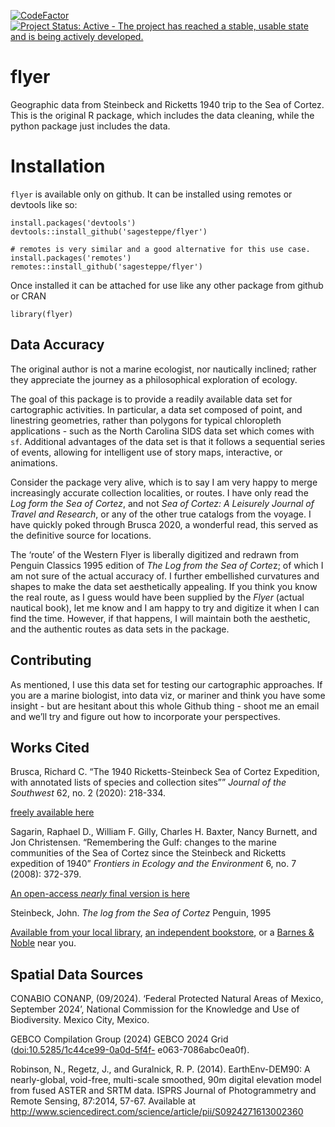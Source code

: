 <!-- README.md is generated from README.Rmd. Please edit that file -->

[![CodeFactor](https://www.codefactor.io/repository/github/sagesteppe/eSTZwritR/badge)](https://www.codefactor.io/repository/github/sagesteppe/eSTZwritR)
[![Project Status: Active - The project has reached a stable, usable
state and is being actively
developed.](https://www.repostatus.org/badges/latest/active.svg)](https://www.repostatus.org/#active)

# flyer

Geographic data from Steinbeck and Ricketts 1940 trip to the Sea of
Cortez. This is the original R package, which includes the data
cleaning, while the python package just includes the data.

# Installation

`flyer` is available only on github. It can be installed using remotes
or devtools like so:

    install.packages('devtools')
    devtools::install_github('sagesteppe/flyer')

    # remotes is very similar and a good alternative for this use case.
    install.packages('remotes') 
    remotes::install_github('sagesteppe/flyer')

Once installed it can be attached for use like any other package from
github or CRAN

    library(flyer)

## Data Accuracy

The original author is not a marine ecologist, nor nautically inclined;
rather they appreciate the journey as a philosophical exploration of
ecology.

The goal of this package is to provide a readily available data set for
cartographic activities. In particular, a data set composed of point,
and linestring geometries, rather than polygons for typical chloropleth
applications - such as the North Carolina SIDS data set which comes with
`sf`. Additional advantages of the data set is that it follows a
sequential series of events, allowing for intelligent use of story maps,
interactive, or animations.

Consider the package very alive, which is to say I am very happy to
merge increasingly accurate collection localities, or routes. I have
only read the *Log form the Sea of Cortez*, and not *Sea of Cortez: A
Leisurely Journal of Travel and Research*, or any of the other true
catalogs from the voyage. I have quickly poked through Brusca 2020, a
wonderful read, this served as the definitive source for locations.

The ‘route’ of the Western Flyer is liberally digitized and redrawn from
Penguin Classics 1995 edition of *The Log from the Sea of Corte*z; of
which I am not sure of the actual accuracy of. I further embellished
curvatures and shapes to make the data set aesthetically appealing. If
you think you know the real route, as I guess would have been supplied
by the *Flyer* (actual nautical book), let me know and I am happy to try
and digitize it when I can find the time. However, if that happens, I
will maintain both the aesthetic, and the authentic routes as data sets
in the package.

## Contributing

As mentioned, I use this data set for testing our cartographic
approaches. If you are a marine biologist, into data viz, or mariner and
think you have some insight - but are hesitant about this whole Github
thing - shoot me an email and we’ll try and figure out how to
incorporate your perspectives.

## Works Cited

Brusca, Richard C. “The 1940 Ricketts-Steinbeck Sea of Cortez
Expedition, with annotated lists of species and collection sites””
*Journal of the Southwest* 62, no. 2 (2020): 218-334.

[freely available
here](https://naturalhistory.si.edu/sites/default/files/media/file/brusca2020seaofcortezexpeditionwithjswfrontmatter.pdf)

Sagarin, Raphael D., William F. Gilly, Charles H. Baxter, Nancy Burnett,
and Jon Christensen. “Remembering the Gulf: changes to the marine
communities of the Sea of Cortez since the Steinbeck and Ricketts
expedition of 1940” *Frontiers in Ecology and the Environment* 6, no. 7
(2008): 372-379.

[An open-access *nearly* final version is
here](https://www.geo.arizona.edu/rcncrd/documents/Remembering_the_Gulf_Pub_Fe_08.pdf)

Steinbeck, John. *The log from the Sea of Cortez* Penguin, 1995

[Available from your local
library](https://www.mapdevelopers.com/us-public-library-map.php), [an
independent
bookstore](https://www.theindependentbookseller.com/bookstore-map.html),
or a [Barnes & Noble](https://stores.barnesandnoble.com/?view=map) near
you.

## Spatial Data Sources

CONABIO CONANP, (09/2024). ‘Federal Protected Natural Areas of Mexico,
September 2024’, National Commission for the Knowledge and Use of
Biodiversity. Mexico City, Mexico.

GEBCO Compilation Group (2024) GEBCO 2024 Grid
(<doi:10.5285/1c44ce99-0a0d-5f4f-> e063-7086abc0ea0f).

Robinson, N., Regetz, J., and Guralnick, R. P. (2014). EarthEnv-DEM90: A
nearly-global, void-free, multi-scale smoothed, 90m digital elevation
model from fused ASTER and SRTM data. ISPRS Journal of Photogrammetry
and Remote Sensing, 87:2014, 57-67. Available at
<http://www.sciencedirect.com/science/article/pii/S0924271613002360>
